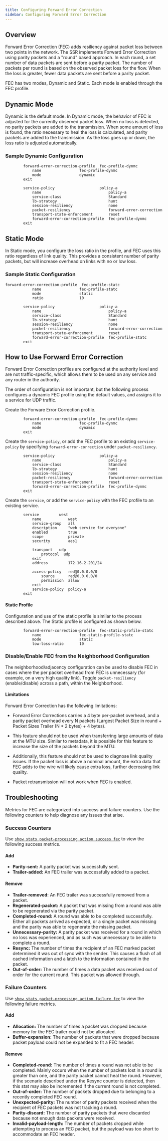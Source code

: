 ```yaml
---
title: Configuring Forward Error Correction
sidebar: Configuring Forward Error Correction
---
```


## Overview

Forward Error Correction (FEC) adds resiliency against packet loss between two points in the network. The SSR implements Forward Error Correction using parity packets and a "round" based approach. In each round, a set number of data packets are sent before a parity packet. The number of packets per round is based on the observed packet loss for the flow. When the loss is greater, fewer data packets are sent before a parity packet.  

FEC has two modes, Dynamic and Static. Each mode is enabled through the FEC profile.

## Dynamic Mode 

Dynamic is the default mode. In Dynamic mode, the behavior of FEC is adjusted for the currently observed packet loss. When no loss is detected, no parity packets are added to the transmission. When some amount of loss is found, the ratio necessary to heal the loss is calculated, and parity packets are added to the transmission. As the loss goes up or down, the loss ratio is adjusted automatically. 

### Sample Dynamic Configuration

```
        forward-error-correction-profile  fec-profile-dynmc
            name                 fec-profile-dynmc
            mode                 dynamic
        exit
```

```
        service-policy                    policy-a
            name                              policy-a
            service-class                     Standard
            lb-strategy                       hunt
            session-resiliency                none
            packet-resiliency                 forward-error-correction
            transport-state-enforcement       reset
            forward-error-correction-profile  fec-profile-dynmc
        exit
```

## Static Mode 

In Static mode, you configure the loss ratio in the profile, and FEC uses this ratio regardless of link quality. This provides a consistent number of parity packets, but will increase overhead on links with no or low loss.

### Sample Static Configuration

```
forward-error-correction-profile  fec-profile-statc
            name                 fec-profile-statc
            mode                 static
            ratio                10
```
```
        service-policy                    policy-a
            name                              policy-a
            service-class                     Standard
            lb-strategy                       hunt
            session-resiliency                none
            packet-resiliency                 forward-error-correction
            transport-state-enforcement       reset
            forward-error-correction-profile  fec-profile-statc
        exit
```
## How to Use Forward Error Correction

Forward Error Correction profiles are configured at the authority level and are not traffic-specific, which allows them to be used on any service and any router in the authority. 

The order of configuration is not important, but the following process configures a dynamic FEC profile using the default values, and assigns it to a service for UDP traffic.

Create the Forware Error Correction profile.
```
        forward-error-correction-profile  fec-profile-dynmc
            name                 fec-profile-dynmc
            mode                 dynamic
        exit
```

Create the `service-policy`, or add the FEC profile to an existing `service-policy` by specifying `forward-error-correction` under `packet-resiliency`.
```
        service-policy                    policy-a
            name                              policy-a
            service-class                     Standard
            lb-strategy                       hunt
            session-resiliency                none
            packet-resiliency                 forward-error-correction
            transport-state-enforcement       reset
            forward-error-correction-profile  fec-profile-dynmc
        exit
```

Create the `service`, or add the `service-policy` with the FEC profile to an existing service.
```
        service         west
            name            west
            service-group   all
            description     "web service for everyone"
            enabled         true
            scope           private
            security        aes1

            transport   udp
                protocol  udp
            exit
            address         172.16.2.201/24

            access-policy   red@0.0.0.0/0
                source      red@0.0.0.0/0
                permission  allow
            exit
            service-policy  policy-a
        exit
```

#### Static Profile

Configuration and use of the static profile is similar to the process described above. The Static profile is configured as shown below. 

```
        forward-error-correction-profile  fec-static-profile-statc
            name                 fec-static-profile-statc
            mode                 static
            low-loss-ratio       10
```

### Disable/Enable FEC from the Neighborhood Configuration

The neighborhood/adjacency configuration can be used to disable FEC in cases where the per packet overhead from FEC is unnecessary (for example, on a very high quality link). Toggle `packet-resiliency` (enable/disable) across a path, within the Neighborhood.

#### Limitations

Forward Error Correction has the following limitations:

- Forward Error Corrections carries a 4 byte per-packet overhead, and a parity packet overhead every N packets (Largest Packet Size in round + Packet Sizes Trailer (N * 2 bytes) + 4 bytes).

- This feature should not be used when transferring large amounts of data at the MTU size. Similar to metadata, it is possible for this feature to increase the size of the packets beyond the MTU.

- Additionally, this feature should not be used to diagnose link quality issues. If the packet loss is above a nominal amount, the extra data that FEC adds to the wire will likely cause extra loss, further decreasing link quality. 

- Packet retransmission will not work when FEC is enabled. 

## Troubleshooting

Metrics for FEC are categorized into success and failure counters. Use the following counters to help diagnose any issues that arise.

### Success Counters

Use [`show stats packet-processing action success fec`](cli_stats_reference.md#show-stats-packet-processing-action-success-fec) to view the following success metrics.

#### Add

- **Parity-sent:**  A parity packet was successfully sent.
- **Trailer-added:** An FEC trailer was successfully added to a packet.

#### Remove

- **Trailer-removed:** An FEC trailer was successfully removed from a packet.
- **Regenerated-packet:** A packet that was missing from a round was able to be regenerated via the parity packet.
- **Completed-round:** A round was able to be completed successfully. Either all packets arrived as expected, or a single packet was missing and the parity was able to regenerate the missing packet.
- **Unnecessary-parity:** A parity packet was received for a round in which no loss was experienced, and as such was unnecessary to be able to complete a round.
- **Resync:** The number of times the recipient of an FEC marked packet determined it was out of sync with the sender. This causes a flush of all cached information and a latch to the information contained in the packet.
- **Out-of-order:** The number of times a data packet was received out of order for the current round. This packet was allowed through.

### Failure Counters

Use [`show stats packet-processing action failure fec`](cli_stats_reference.md#show-stats-packet-processing-action-failure-fec) to view the following failure metrics. 

#### Add

- **Allocation:** The number of times a packet was dropped because memory for the FEC trailer could not be allocated.
- **Buffer-expansion:** The number of packets that were dropped because packet payload could not be expanded to fit a FEC header.

#### Remove

- **Completed-round:** The number of times a round was not able to be completed. Mainly occurs when the number of packets lost in a round is greater than one, and the parity packet cannot heal the round. However, if the scenario described under the Resync counter is detected, then this stat may also be incremented if the current round is not completed.
- **Out-of-order:** The number of packets dropped due to belonging to a recently completed FEC round.
- **Unexpected-parity:** The number of parity packets received when the recipient of FEC packets was not tracking a round.
- **Parity-discard:** The number of parity packets that were discarded because not enough data packets were received.  
- **Invalid-payload-length:** The number of packets dropped while attempting to process an FEC packet, but the payload was too short to accommodate an FEC header.
